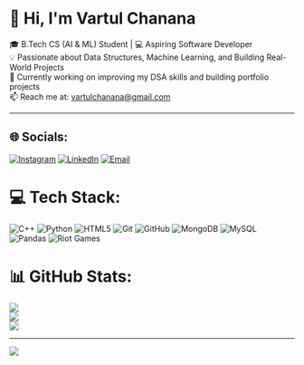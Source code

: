 # 👋 Hi, I'm Vartul Chanana

🎓 B.Tech CS (AI & ML) Student | 💻 Aspiring Software Developer  
💡 Passionate about Data Structures, Machine Learning, and Building Real-World Projects  
🚀 Currently working on improving my DSA skills and building portfolio projects  
📫 Reach me at: vartulchanana@gmail.com

---

## 🌐 Socials:
[![Instagram](https://img.shields.io/badge/Instagram-%23E4405F.svg?logo=Instagram&logoColor=white)](https://instagram.com/_vartul)
[![LinkedIn](https://img.shields.io/badge/LinkedIn-%230077B5.svg?logo=linkedin&logoColor=white)](https://linkedin.com/in/vartul-chanana-77a283221)
[![Email](https://img.shields.io/badge/Email-D14836?logo=gmail&logoColor=white)](mailto:vartulchanana@gmail.com)


# 💻 Tech Stack:
![C++](https://img.shields.io/badge/C++-%2300599C.svg?style=for-the-badge&logo=c%2B%2B&logoColor=white)
![Python](https://img.shields.io/badge/Python-3670A0?style=for-the-badge&logo=python&logoColor=ffdd54)
![HTML5](https://img.shields.io/badge/HTML5-E34F26?style=for-the-badge&logo=html5&logoColor=white)
![Git](https://img.shields.io/badge/Git-F05032?style=for-the-badge&logo=git&logoColor=white)
![GitHub](https://img.shields.io/badge/GitHub-181717?style=for-the-badge&logo=github&logoColor=white)
![MongoDB](https://img.shields.io/badge/MongoDB-%234ea94b.svg?style=for-the-badge&logo=mongodb&logoColor=white)
![MySQL](https://img.shields.io/badge/MySQL-4479A1.svg?style=for-the-badge&logo=mysql&logoColor=white)
![Pandas](https://img.shields.io/badge/Pandas-%23150458.svg?style=for-the-badge&logo=pandas&logoColor=white)
![Riot Games](https://img.shields.io/badge/RiotGames-D32936.svg?style=for-the-badge&logo=riotgames&logoColor=white)


# 📊 GitHub Stats:
![](https://github-readme-stats.vercel.app/api?username=vartulChanana&theme=dark&hide_border=false&include_all_commits=true&count_private=true)<br/>
![](https://nirzak-streak-stats.vercel.app/?user=vartulChanana&theme=dark&hide_border=false)<br/>
![](https://github-readme-stats.vercel.app/api/top-langs/?username=vartulChanana&theme=dark&hide_border=false&include_all_commits=true&count_private=true&layout=compact)

---
[![](https://visitcount.itsvg.in/api?id=vartulChanana&icon=0&color=0)](https://visitcount.itsvg.in)
